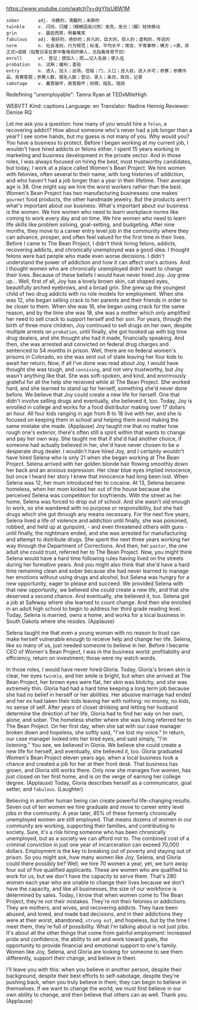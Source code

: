 https://www.youtube.com/watch?v=dgYItsUBW1M

```
sober       adj. 冷静的，清醒的；未醉的  
twinkle     v. 闪烁，闪耀；（眼睛因高兴而）发亮，发光；（脚）轻快移动
grin        v. 露齿而笑，咧着嘴笑  
fabulous    adj. 极好的，绝妙的；非凡的，巨大的，惊人的；虚构的，传说的
norm        n. 社会准则，行为规范；标准，平均水平；常态，平常事物；模方；<澳，非正式>诺姆（指整日呆在家中看电视的懒人，尤指看体育节目）
enroll      vt. 登记；使加入；把……记入名册；使入伍
probation   n. 试用；缓刑；查验
entry       n. 进入，加入；出场，莅临；门，入口；进入权，进入许可；参赛；参赛作品，竞赛答题；参赛人数，报名人数；登记，录入；条目，账目，记录
sabotage    v. 蓄意破坏，故意毁坏；妨碍，捣乱，阻挠
```

Redefining "unemployable": Tamra Ryan at TEDxMileHigh

WEBVTT Kind: captions Language: en Translator: Nadine Hennig Reviewer: Denise RQ 

Let me ask you a question: how many of you would hire a `felon`, a recovering addict? How about someone who's never had a job longer than a year? I see some hands, but my guess is not many of you. Why would you? You have a business to protect. Before I began working at my current job, I wouldn't have hired addicts or felons either. I spent 15 years working in marketing and business development in the private sector. And in those roles, I was always focused on hiring the best, most trustworthy candidates, but today, I work at a place called Women's Bean Project. We hire women with felonies, often several to their name, with long histories of addiction, and who haven't had a job longer than a year in their lifetime. Their average age is 38. One might say we hire the worst workers rather than the best. Women's Bean Project has two manufacturing businesses: one makes `gourmet` food products, the other handmade jewelry. But the products aren't what's important about our business. What's important about our business is the women. We hire women who need to learn workplace norms like coming to work every day and on time. We hire women who need to learn life skills like problem solving, goal-setting, and budgeting. After nine months, they move to a career entry level job in the community where they can advance, prosper, and often feel valued for the first time in their lives. Before I came to The Bean Project, I didn't think hiring felons, addicts, recovering addicts, and chronically unemployed was a good idea. I thought felons were bad people who made even worse decisions. I didn't understand the power of addiction and how it can affect one's actions. And I thought women who are chronically unemployed didn't want to change their lives. Because of these beliefs I would have never hired Joy. Joy grew up... Well, first of all, Joy has a lovely brown skin, cat shaped eyes, beautifully arched eyebrows, and a broad grin. She grew up the youngest child of two drug addicts with no role models for employment. When she was 12, she began selling crack to her parents and their friends in order to be closer to them. When she was 16, she began using crack for the same reason, and by the time she was 18, she was a mother which only amplified her need to sell crack to support herself and her son. For years, through the birth of three more children, Joy continued to sell drugs on her own, despite multiple arrests on `probation`, until finally, she got hooked up with big time drug dealers, and she thought she had it made, financially speaking. And then, she was arrested and convicted on federal drug charges and sentenced to 54 months in prison. Well, there are no federal women's prisons in Colorado, so she was sent out of state leaving her four kids to await her return. Now, if all I've done was read about Joy, I would have thought she was tough, and `conniving`, and not very trustworthy, but Joy wasn't anything like that. She was soft-spoken, and kind, and enormously grateful for all the help she received while at The Bean Project. She worked hard, and she learned to stand up for herself, something she'd never done before. We believe that Joy could create a new life for herself. One that didn't involve selling drugs and eventually, she believed it, too. Today, Joy is enrolled in college and works for a food distributor making over 17 dollars an hour. All four kids ranging in age from 8 to 18 live with her, and she is focused on keeping them in school and helping them avoid making the same mistake she made. (Applause) Joy taught me that no matter how rough one's exterior, there's often still a spirit within that wants to change and pay her own way. She taught me that if she'd had another choice, if someone had actually believed in her, she'd have never chosen to be a desperate drug dealer. I wouldn't have hired Joy, and I certainly wouldn't have hired Selena who is only 21 when she began working at The Bean Project. Selena arrived with her golden blonde hair flowing smoothly down her back and an anxious expression. Her clear blue eyes implied innocence, but once I heard her story I knew that innocence had long been lost. When Selena was 12, her mum introduced her to cocaine. At 13, Selena became homeless, when her mom kicked her out of the house because she perceived Selena was competition for boyfriends. With the street as her home, Selena was forced to drop out of school. And she wasn't old enough to work, so she wandered with no purpose or responsibility, but she had drugs which she got through any means necessary. For the next five years, Selena lived a life of violence and addiction until finally, she was poisoned, robbed, and held up at gunpoint, - and even threatened others with guns - until finally, the nightmare ended, and she was arrested for manufacturing and attempt to distribute drugs. She spent the next three years working her way through the Department of Corrections. And then, her `pastor`, the one adult she could trust, referred her to The Bean Project. Now, you might think Selena would have a hard time following rules having lived on the streets during her formative years. And you might also think that she'd have a hard time remaining clean and sober because she had never learned to manage her emotions without using drugs and alcohol, but Selena was hungry for a new opportunity, eager to please and succeed. We provided Selena with that new opportunity, we believed she could create a new life, and that she deserved a second chance. And eventually, she believed it, too. Selena got a job at Safeway where she learned to count change. And then she enrolled in an adult high school to begin to address her third grade reading level. Today, Selena is married, owns a home, and works for a local business in South Dakota where she resides. (Applause) 

Selena taught me that even a young woman with no reason to trust can make herself vulnerable enough to receive help and change her life. Selena, like so many of us, just needed someone to believe in her. Before I became CEO of Women's Bean Project, I was in the business world: profitability and efficiency, return on investment; those were my watch words. 

In those roles, I would have never hired Gloria. Today, Gloria's brown skin is clear, her eyes `twinkle`, and her smile is bright, but when she arrived at The Bean Project, her brown eyes were flat, her skin was blotchy, and she was extremely thin. Gloria had had a hard time keeping a long term job because she had no belief in herself or her abilities. Her abusive marriage had ended and her ex had taken their kids leaving her with nothing: no money, no kids, no sense of self. After years of closet drinking and letting her husband determine the direction of her life, Gloria had to find her way on her own, alone, and sober. The homeless shelter where she was living referred her to The Bean Project. On her first day, when she sat with our case manager broken down and hopeless, she softly said, "I've lost my voice." In return, our case manager looked into her tired eyes, and said simply, "I'm listening." You see, we believed in Gloria. We believe she could create a new life for herself, and eventually, she believed it, too. Gloria graduated Women's Bean Project eleven years ago, when a local business took a chance and created a job for her at their front desk. That business has grown, and Gloria still works there. Only now she manages five women, has just closed on her first home, and is on the verge of earning her college degree. (Applause) Today, Gloria describes herself as a communicator, goal setter, and `fabulous`. (Laughter) 

Believing in another human being can create powerful life-changing results. Seven out of ten women we hire graduate and move to career entry level jobs in the community. A year later, 85% of these formerly chronically unemployed women are still employed. That means dozens of women in our community are working, supporting their families, and contributing to society. Sure, it's a risk hiring someone who has been chronically unemployed, but as a society we can afford not to. The combined cost of a criminal conviction in just one year of incarceration can exceed 70,000 dollars. Employment is the key to breaking out of poverty and staying out of prison. So you might ask, how many women like Joy, Selena, and Gloria could there possibly be? Well, we hire 70 women a year, yet, we turn away four out of five qualified applicants. These are women who are qualified to work for us, but we don't have the capacity to serve them. That's 280 women each year who are unable to change their lives because we don't have the capacity, and like all businesses, the size of our workforce is determined by sales. Today, I know that when women come to The Bean Project, they're not their mistakes. They're not their felonies or addictions. They are mothers, and wives, and recovering addicts. They have been abused, and loved, and made bad decisions, and in their addictions they were at their worst, abandoned, `strung out`, and hopeless, but by the time I meet them, they're full of possibility. What I'm talking about is not just jobs. It's about all the other things that come from gainful employment: increased pride and confidence, the ability to set and work toward goals, the opportunity to provide financial and emotional support to one's family. Women like Joy, Selena, and Gloria are looking for someone to see them differently, support their change, and believe in them. 

I'll leave you with this: when you believe in another person, despite their background, despite their best efforts to self-sabotage, despite they're pushing back, when you truly believe in them, they can begin to believe in themselves. If we want to change the world, we must first believe in our own ability to change, and then believe that others can as well. Thank you. (Applause) 